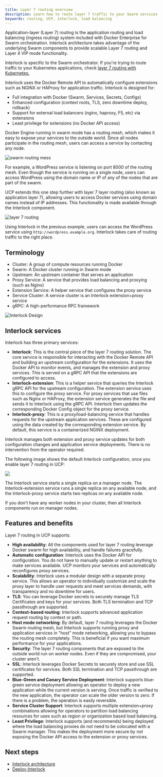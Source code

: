```yaml
---
title: Layer 7 routing overview
description: Learn how to route layer 7 traffic to your Swarm services
keywords: routing, UCP, interlock, load balancing
---
```


Application-layer (Layer 7) routing is the application routing and load balancing (ingress routing) system included with Docker Enterprise for Swarm orchestration. Interlock architecture takes advantage of the underlying Swarm components to provide scalable Layer 7 routing and Layer 4 VIP mode functionality.

Interlock is specific to the Swarm orchestrator. If you're trying to route traffic to your Kubernetes applications, check [layer 7 routing with Kubernetes.](../kubernetes/layer-7-routing.md)

Interlock uses the Docker Remote API to automatically configure extensions such as NGINX or HAProxy for application traffic. Interlock is designed for:

- Full integration with Docker (Swarm, Services, Secrets, Configs)
- Enhanced configuration (context roots, TLS, zero downtime deploy, rollback)
- Support for external load balancers (nginx, haproxy, F5, etc) via extensions
- Least privilege for extensions (no Docker API access)

Docker Engine running in swarm mode has a routing mesh, which makes it easy to expose your services to the outside world. Since all nodes participate in the routing mesh, users can access a service by contacting any node.  

![swarm routing mess](../images/interlock-overview-1.svg)

For example, a WordPress service is listening on port 8000 of the routing mesh. Even though the service is running on a single node, users can access WordPress using the domain name or IP of any of the nodes that are part of the swarm.

UCP extends this one step further with layer 7 layer routing (also known as application layer 7), allowing users to access Docker services using domain names instead of IP addresses. This functionality is made available through the Interlock component.

![layer 7 routing](../images/interlock-overview-2.svg)

Using Interlock in the previous example, users can access the WordPress service using `http://wordpress.example.org`. Interlock takes care of routing traffic to the right place.

## Terminology

- Cluster: A group of compute resources running Docker
- Swarm: A Docker cluster running in Swarm mode
- Upstream: An upstream container that serves an application
- Proxy Service: A service that provides load balancing and proxying (such as Nginx)
- Extension Service: A helper service that configures the proxy service
- Service Cluster: A service cluster is an Interlock extension+proxy service
- gRPC: A high-performance RPC framework

![Interlock Design](../images/interlock-design.png)

## Interlock services
Interlock has three primary services:

* **Interlock**: This is the central piece of the layer 7 routing solution.  The core service is responsible for interacting with the Docker Remote API and building an upstream configuration for the extensions. It uses the Docker API to monitor events, and manages the extension and proxy services. This is served on a gRPC API that the extensions are configured to access.
* **Interlock-extension**: This is a helper service that queries the Interlock gRPC API for the upstream configuration. The extension service uses this to configure the proxy service.  For proxy services that use files such as Nginx or HAProxy, the extension service generates the file and sends it to Interlock using the gRPC API. Interlock then updates the corresponding Docker Config object for the proxy service.
* **Interlock-proxy**: This is a proxy/load-balancing service that handles requests for the upstream application services.  These are configured using the data created by the corresponding extension service. By default, this service is a containerized NGINX deployment.

Interlock manages both extension and proxy service updates for both configuration changes and application service deployments.  There is no intervention from the operator required.

The following image shows the default Interlock configuration, once you enable layer 7 routing in UCP:

![](../images/interlock-architecture-1.svg)

The Interlock service starts a single replica on a manager node. The Interlock-extension service runs a single replica on any available node, and the Interlock-proxy service starts two replicas on any available node.

If you don't have any worker nodes in your cluster, then all Interlock components run on manager nodes.

## Features and benefits

Layer 7 routing in UCP supports:

* **High availability**: All the components used for layer 7 routing leverage Docker swarm for high availability, and handle failures gracefully.
* **Automatic configuration**: Interlock uses the Docker API for configuration. You do not have to manually update or restart anything to make services available. UCP monitors your services and automatically reconfigures proxy services. 
* **Scalability**: Interlock uses a modular design with a separate proxy service. This allows an operator to individually customize and scale the proxy layer to handle user requests and meet services demands, with transparency and no downtime for users.
* **TLS**: You can leverage Docker secrets to securely manage TLS Certificates and keys for your services. Both TLS termination and TCP passthrough are supported.
* **Context-based routing**: Interlock supports advanced application request routing by context or path.
* **Host mode networking**: By default, layer 7 routing leverages the Docker Swarm routing mesh, but Interlock supports running proxy and application services in "host" mode networking, allowing you to bypass the routing mesh completely. This is beneficial if you want maximum performance for your applications.
* **Security**: The layer 7 routing components that are exposed to the outside world run on worker nodes. Even if they are compromised, your cluster aren't.
* **SSL**: Interlock leverages Docker Secrets to securely store and use SSL certificates for services.  Both
SSL termination and TCP passthrough are supported.
* **Blue-Green and Canary Service Deployment**: Interlock supports blue-green service deployment allowing an operator to deploy a new application while the current version is serving.  Once traffic is verified to the new application, the operator can scale the older version to zero.  If there is a problem, the operation is easily reversible.
* **Service Cluster Support**: Interlock supports multiple extension+proxy combinations allowing for operators to partition load balancing resources for uses such as region or organization based load balancing.
* **Least Privilege**: Interlock supports (and recommends) being deployed where the load balancing proxies do not need to be colocated with a Swarm manager.  This makes the deployment more secure by not exposing the Docker API access to the extension or proxy services.

## Next steps

- [Interlock architecture](architecture.md)
- [Deploy Interlock](deploy/index.md)
